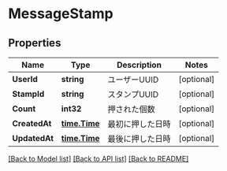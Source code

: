 # MessageStamp

## Properties

Name | Type | Description | Notes
------------ | ------------- | ------------- | -------------
**UserId** | **string** | ユーザーUUID | [optional] 
**StampId** | **string** | スタンプUUID | [optional] 
**Count** | **int32** | 押された個数 | [optional] 
**CreatedAt** | [**time.Time**](time.Time.md) | 最初に押した日時 | [optional] 
**UpdatedAt** | [**time.Time**](time.Time.md) | 最後に押した日時 | [optional] 

[[Back to Model list]](../README.md#documentation-for-models) [[Back to API list]](../README.md#documentation-for-api-endpoints) [[Back to README]](../README.md)


